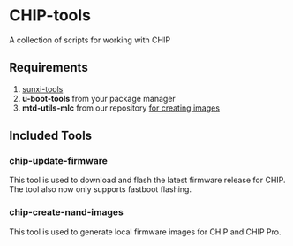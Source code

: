 # CHIP-tools
A collection of scripts for working with CHIP

## Requirements
1. [sunxi-tools](https://github.com/linux-sunxi/sunxi-tools.git)
2. **u-boot-tools** from your package manager
3. **mtd-utils-mlc** from our repository [for creating images](https://github.com/nextthingco/chip-mtd-utils)

## Included Tools
### chip-update-firmware
This tool is used to download and flash the latest firmware release for CHIP. The tool also now only supports fastboot flashing.

### chip-create-nand-images
This tool is used to generate local firmware images for CHIP and CHIP Pro.
